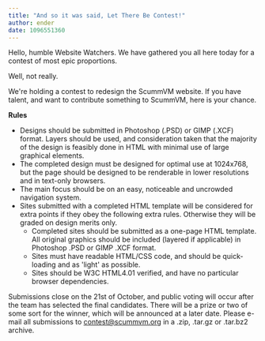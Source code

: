 ```yaml
---
title: "And so it was said, Let There Be Contest!"
author: ender
date: 1096551360
---
```


Hello, humble Website Watchers. We have gathered you all here today for a contest of most epic proportions.

Well, not really.

We're holding a contest to redesign the ScummVM website. If you have talent, and want to contribute something to ScummVM, here is your chance.  
  
**Rules**

*   Designs should be submitted in Photoshop (.PSD) or GIMP (.XCF) format. Layers should be used, and consideration taken that the majority of the design is feasibly done in HTML with minimal use of large graphical elements.
*   The completed design must be designed for optimal use at 1024x768, but the page should be designed to be renderable in lower resolutions and in text-only browsers.
*   The main focus should be on an easy, noticeable and uncrowded navigation system.
*   Sites submitted with a completed HTML template will be considered for extra points if they obey the following extra rules. Otherwise they will be graded on design merits only.
    *   Completed sites should be submitted as a one-page HTML template. All original graphics should be included (layered if applicable) in Photoshop .PSD or GIMP .XCF format.
    *   Sites must have readable HTML/CSS code, and should be quick-loading and as 'light' as possible.
    *   Sites should be W3C HTML4.01 verified, and have no particular browser dependencies.

Submissions close on the 21st of October, and public voting will occur after the team has selected the final candidates. There will be a prize or two of some sort for the winner, which will be announced at a later date. Please e-mail all submissions to contest@scummvm.org in a .zip, .tar.gz or .tar.bz2 archive.
